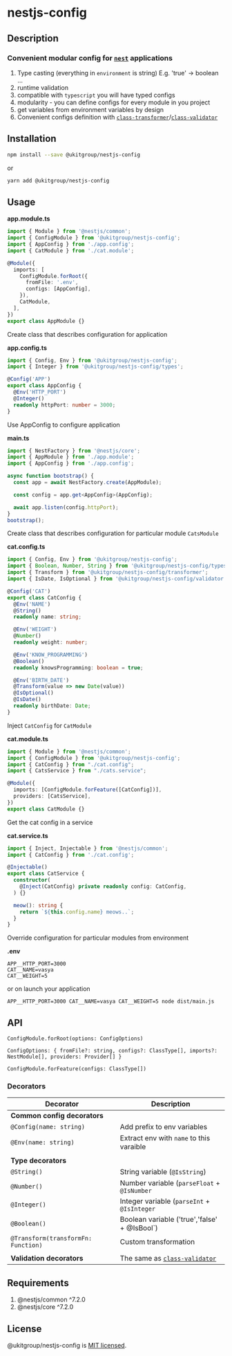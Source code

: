 # nestjs-config

## Description

### Convenient modular config for [`nest`](https://github.com/nestjs/nest) applications

1. Type casting (everything in `environment` is string) E.g. 'true' -> boolean ...
2. runtime validation
3. compatible with `typescript` you will have typed configs
4. modularity - you can define configs for every module in you project
5. get variables from environment variables by design
6. Convenient configs definition with [`class-transformer`](https://github.com/typestack/class-transformer)/[`class-validator`](https://github.com/typestack/class-validator)

## Installation

```bash
npm install --save @ukitgroup/nestjs-config
```

or

```bash
yarn add @ukitgroup/nestjs-config
```

## Usage

**app.module.ts**

```typescript
import { Module } from '@nestjs/common';
import { ConfigModule } from '@ukitgroup/nestjs-config';
import { AppConfig } from './app.config';
import { CatModule } from './cat.module';

@Module({
  imports: [
    ConfigModule.forRoot({
      fromFile: '.env',
      configs: [AppConfig],
    }),
    CatModule,
  ],
})
export class AppModule {}
```

Create class that describes configuration for application

**app.config.ts**

```typescript
import { Config, Env } from '@ukitgroup/nestjs-config';
import { Integer } from '@ukitgroup/nestjs-config/types';

@Config('APP')
export class AppConfig {
  @Env('HTTP_PORT')
  @Integer()
  readonly httpPort: number = 3000;
}
```

Use AppConfig to configure application

**main.ts**

```typescript
import { NestFactory } from '@nestjs/core';
import { AppModule } from './app.module';
import { AppConfig } from './app.config';

async function bootstrap() {
  const app = await NestFactory.create(AppModule);

  const config = app.get<AppConfig>(AppConfig);

  await app.listen(config.httpPort);
}
bootstrap();
```

Create class that describes configuration for particular module `CatsModule`

**cat.config.ts**

```typescript
import { Config, Env } from '@ukitgroup/nestjs-config';
import { Boolean, Number, String } from '@ukitgroup/nestjs-config/types';
import { Transform } from '@ukitgroup/nestjs-config/transformer';
import { IsDate, IsOptional } from '@ukitgroup/nestjs-config/validator';

@Config('CAT')
export class CatConfig {
  @Env('NAME')
  @String()
  readonly name: string;

  @Env('WEIGHT')
  @Number()
  readonly weight: number;

  @Env('KNOW_PROGRAMMING')
  @Boolean()
  readonly knowsProgramming: boolean = true;

  @Env('BIRTH_DATE')
  @Transform(value => new Date(value))
  @IsOptional()
  @IsDate()
  readonly birthDate: Date;
}
```

Inject `CatConfig` for `CatModule`

**cat.module.ts**

```typescript
import { Module } from '@nestjs/common';
import { ConfigModule } from '@ukitgroup/nestjs-config';
import { CatConfig } from "./cat.config";
import { CatsService } from "./cats.service";

@Module({
  imports: [ConfigModule.forFeature([CatConfig])],
  providers: [CatsService],
})
export class CatModule {}
```

Get the cat config in a service

**cat.service.ts**

```typescript
import { Inject, Injectable } from '@nestjs/common';
import { CatConfig } from './cat.config';

@Injectable()
export class CatService {
  constructor(
    @Inject(CatConfig) private readonly config: CatConfig,
  ) {}

  meow(): string {
    return `${this.config.name} meows..`;
  }
}
```

Override configuration for particular modules from environment

**.env**

```text
APP__HTTP_PORT=3000
CAT__NAME=vasya
CAT__WEIGHT=5
```

or on launch your application

```text
APP__HTTP_PORT=3000 CAT__NAME=vasya CAT__WEIGHT=5 node dist/main.js
```

## API

`ConfigModule.forRoot(options: ConfigOptions)`

`ConfigOptions: { fromFile?: string, configs?: ClassType[], imports?: NestModule[], providers: Provider[] }`

`ConfigModule.forFeature(configs: ClassType[])`

### Decorators

| Decorator                           | Description                                                                   |
|-------------------------------------|-------------------------------------------------------------------------------|
| **Common config decorators**        |                                                                               |
| `@Config(name: string)`             | Add prefix to env variables                                                   |
| `@Env(name: string)`                | Extract env with `name` to this varaible                                      |
|                                     |                                                                               |
| **Type decorators**                 |                                                                               |
| `@String()`                         | String variable (`@IsString`)                                                 |
| `@Number()`                         | Number variable (`parseFloat` + `@IsNumber`                                   |
| `@Integer()`                        | Integer variable (`parseInt` + `@IsInteger`                                   |
| `@Boolean()`                        | Boolean variable ('true','false' + @IsBool`)                                  |
| `@Transform(transformFn: Function)` | Custom transformation                                                         |
|                                     |                                                                               |
| **Validation decorators**           | The same as [`class-validator`](https://github.com/typestack/class-validator) |

## Requirements

1. @nestjs/common ^7.2.0
2. @nestjs/core ^7.2.0

## License

@ukitgroup/nestjs-config is [MIT licensed](LICENSE).
